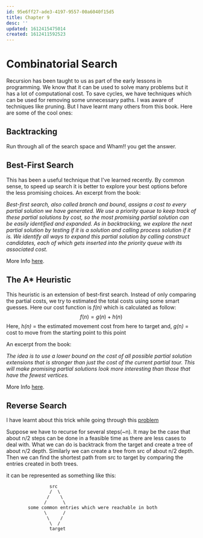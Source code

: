 ```yaml
---
id: 95e6ff27-ade3-4197-9557-00a6040f15d5
title: Chapter 9
desc: ''
updated: 1612415475014
created: 1612411592523
---
```


# Combinatorial Search

Recursion has been taught to us as part of the early lessons in programming. We know that it can be used to solve many problems but it has a lot of computational cost. To save cycles, we have techniques which can be used for removing some unnecessary paths. I was aware of techniques like pruning. But I have learnt many others from this book. Here are some of the cool ones:

## Backtracking
Run through all of the search space and Wham!! you get the answer.

## Best-First Search
This has been a useful technique that I've learned recently. By common sense, to speed up search it is better to explore your best options before the less promising choices. An excerpt from the book:

_Best-first search, also called branch and bound, assigns a cost to every partial solution we have generated. We use a priority queue to keep track of these partial solutions by cost, so the most promising partial solution can be easily identified and expanded. As in backtracking, we explore the next partial solution by testing if it is a solution and calling process solution if it is. We identify all ways to expand this partial solution by calling construct candidates, each of which gets inserted into the priority queue with its associated cost._

More Info [here](https://www.geeksforgeeks.org/best-first-search-informed-search/).

## The A* Heuristic
This heuristic is an extension of best-first search. Instead of only comparing the partial costs, we try to estimated the total costs using some smart guesses. Here our cost function is _f(n)_ which is calculated as follow:
$$
f(n) = g(n) + h(n)
$$
Here, _h(n)_  = the estimated movement cost from here to target and, 
_g(n)_ = cost to move from the starting point to this point

An excerpt from the book:

_The idea is to use a lower bound on the cost of all possible partial solution extensions that is stronger than just the cost of the current partial tour. This will make promising partial solutions look more interesting than those that have the fewest vertices._

More Info [here](https://www.geeksforgeeks.org/a-search-algorithm/).

## Reverse Search
I have learnt about this trick while going through this [problem](https://onlinejudge.org/external/7/704.pdf)

Suppose we have to recurse for several steps(~n). It may be the case that about n/2 steps can be done in a feasible time as there are less cases to deal with. What we can do is backtrack from the target and create a tree of about n/2 depth. Similarly we can create a tree from src of about n/2 depth. Then we can find the shortest path from src to target by comparing the entries created in both trees.


it can be represented as something like this:


                    src
                    /  \
                   /    \
                  /      \
            some common entries which were reachable in both
                  \      /
                   \    /
                    \  /
                    target
